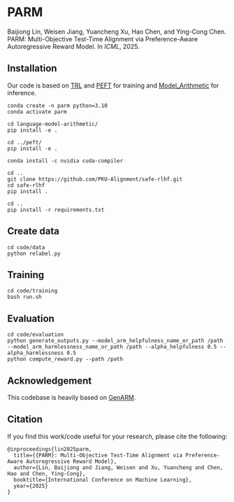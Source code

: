 # PARM 

Baijiong Lin, Weisen Jiang, Yuancheng Xu, Hao Chen, and Ying-Cong Chen. PARM: Multi-Objective Test-Time Alignment via Preference-Aware Autoregressive Reward Model. In *ICML*, 2025.

## Installation
Our code is based on [TRL](https://github.com/huggingface/trl) and [PEFT](https://github.com/huggingface/peft) for training and [Model_Arithmetic](https://github.com/eth-sri/language-model-arithmetic) for inference. 
```
conda create -n parm python=3.10
conda activate parm

cd language-model-arithmetic/
pip install -e .

cd ../peft/
pip install -e .

conda install -c nvidia cuda-compiler

cd ..
git clone https://github.com/PKU-Alignment/safe-rlhf.git
cd safe-rlhf
pip install .

cd ..
pip install -r requirements.txt
```

## Create data
```
cd code/data
python relabel.py
```

## Training
```
cd code/training
bash run.sh
```

## Evaluation
```
cd code/evaluation
python generate_outputs.py --model_arm_helpfulness_name_or_path /path --model_arm_harmlessness_name_or_path /path --alpha_helpfulness 0.5 --alpha_harmlessness 0.5
python compute_reward.py --path /path
```

## Acknowledgement
This codebase is heavily based on [GenARM](https://github.com/Yuancheng-Xu/GenARM).

## Citation
If you find this work/code useful for your research, please cite the following:
```
@inproceedings{lin2025parm,
  title={{PARM}: Multi-Objective Test-Time Alignment via Preference-Aware Autoregressive Reward Model},
  author={Lin, Baijiong and Jiang, Weisen and Xu, Yuancheng and Chen, Hao and Chen, Ying-Cong},
  booktitle={International Conference on Machine Learning},
  year={2025}
}
```


